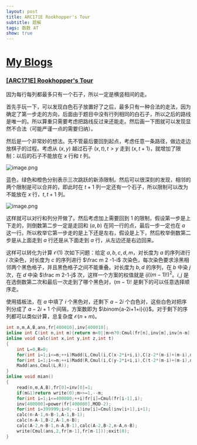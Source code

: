 ```yaml
---
layout: post
title: ARC171E Rookhopper's Tour
subtitle: 题解
tags: 数数 AT
show: true
---
```


# [My Blogs]()

### [[ARC171E] Rookhopper's Tour](https://www.luogu.com.cn/problem/AT_arc171_e)

因为每行每列都最多只有一个石子，所以一定是横竖相间的走。

首先手玩一下，可以发现白色石子放置好了之后，最多只有一种合法的走法，因为确定了第一步走的方向，后面由于题目中没有行列相同的白石子，所以之后的路线是唯一的。所以算重只需要考虑把路线反过来还能走。然后画一下图就可以发现显然不合法（可能严谨一点的需要归纳）。

然后是一个非常妙的想法。先不管最后要回到起点，考虑任意一条路径，做边走边放棋子的过程。考虑从 $(x,y)$ 越过石子 $(x,t),t>y$ 走到 $(x,t+1)$，就增加了限制：以后的石子不能放在 $x$ 行和 $t$ 列。

![image.png](https://s2.loli.net/2024/09/06/uBKfZyGLA52FpeO.png)

蓝色，绿色和橙色分别表示三次跳跃的新添限制。然后可以很深刻的发现，相邻的两个限制是可以合并的，即此时在 $t+1$ 列一定还有一个石子，所以限制可以改为不能放在 $x$ 行，$t,t+1$ 列。

![image.png](https://s2.loli.net/2024/09/06/mjcTZsUCkrQ3fhN.png)

这样就可以对行和列分开做了。然后考虑加上需要回到 $1$ 的限制，假设第一步是上下走的，则倒数第二步一定是走回和 $(a,b)$ 在同一行的点，最后一步一定也在 $a$ 这一行。所以枚举它第一步走的是上下还是左右，假设是上下，然后枚举倒数第二步是从上面走到 $a$ 行还是从下面走到 $a$ 行，从左边还是右边回来。

这样可以转化为计算 $\mathcal O(1)$ 次如下问题：给定 $a,b,c,d,m$，对长度为 $a$ 的序列进行 $i$ 次染色，对长度为 $c$ 的序列进行 $\frac m 2 -1-i$ 次染色，每次染色要求涂黑相邻两个黑色格子，并且黑色格子之间不能重叠。对长度为 $b,d$ 的序列，在 $b$ 中染 $j$ 次，在 $d$ 中染 $\frac m 2-1-j$ 次，这样一个方案的权值就是 $ij((m-1)!)^2$。$i,j$ 是在选倒数第二次和最后一次走到了哪个黑色对，$(m-1)!$ 是剩下的可以任意选择顺序走。

使用插板法，在 $a$ 中填了 $i$ 个黑色对，还剩下 $a-2i$ 个白色对，这些白色对把序列分成了 $a-2i+1$ 个间隔，方案数即为 $\binom{a-2i+1+i}{i}$。对于剩下的序列都可以类似计算，总复杂度 $\mathcal O(n+m)$。

```cpp
int n,m,A,B,ans,fr[400010],inv[400010];
inline int C(int n,int m){return m<0||m>n?0:Cmul(fr[n],inv[m],inv[n-m]);}
inline void calc(int x,int y,int z,int t)
{
	int L=0,R=0;
	for(int i=1;i<=m;++i)Madd(L,Cmul(i,C(x-2*i+i,i),C(z-2*(m-i)+(m-i),m-i)));
	for(int i=1;i<=m;++i)Madd(R,Cmul(i,C(y-2*i+i,i),C(t-2*(m-i)+(m-i),m-i)));
	Madd(ans,Cmul(L,R));
}
inline void mian()
{
	read(n,m,A,B),fr[0]=inv[0]=1;
	if(m&1)return write(0);m>>=1,--m;
	for(int i=1;i<=400000;++i)fr[i]=Cmul(fr[i-1],i);
	inv[400000]=power(fr[400000],MOD-2);
	for(int i=399999;i>0;--i)inv[i]=Cmul(inv[i+1],i+1);
	calc(n-A-1,n-B-1,A-1,B-1);
	calc(n-A-1,B-2,A-1,n-B);
	calc(A-2,n-B-1,n-A,B-1),calc(A-2,B-2,n-A,n-B);
	write(Cmul(ans,2,fr[m-1],fr[m-1]));exit(0);
}
```

